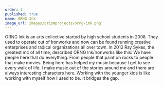 ```yaml
---
order: 3
published: true
name: ORNG Ink
image_url: images/prismprojects/orng-ink.png
---
```


ORNG Ink is an arts collective started by high school students in 2008.  They used to operate out of Ironworks and now can be found running creative enterprises and radical organizations all over town. In 2013 Ray Sykes, the greatest mc of all time, described ORNG Ink/Ironworks like this: We have people here that do everything. From people that paint on rocks to people that make movies.  Being here has helped my music because I get to see every walk of life.  I make music out of the stories around me and there are always interesting characters here.  Working with the younger kids is like working with myself how I used to be.  It bridges the gap.
